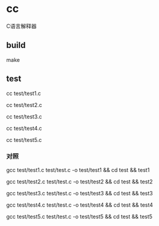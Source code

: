 # cc
C语言解释器

## build
make

## test
cc test/test1.c

cc test/test2.c

cc test/test3.c

cc test/test4.c

cc test/test5.c

### 对照
gcc test/test1.c test/test.c -o test/test1 && cd test && test1

gcc test/test2.c test/test.c -o test/test2 && cd test && test2

gcc test/test3.c test/test.c -o test/test3 && cd test && test3

gcc test/test4.c test/test.c -o test/test4 && cd test && test4

gcc test/test5.c test/test.c -o test/test5 && cd test && test5
